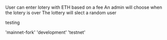 User can enter lotery with ETH based on a fee
An admin will choose when the lotery is over
The lottery will slect a random user

testing 

'mainnet-fork'
'development'
'testnet'